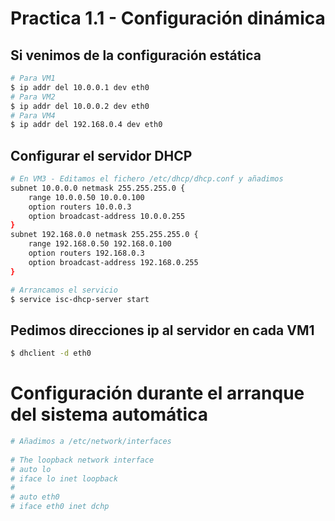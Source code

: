 # Practica 1.1 - Configuración dinámica
## Si venimos de la configuración estática
```sh
# Para VM1
$ ip addr del 10.0.0.1 dev eth0
# Para VM2
$ ip addr del 10.0.0.2 dev eth0
# Para VM4
$ ip addr del 192.168.0.4 dev eth0
```

## Configurar el servidor DHCP
```sh
# En VM3 - Editamos el fichero /etc/dhcp/dhcp.conf y añadimos
subnet 10.0.0.0 netmask 255.255.255.0 {
	range 10.0.0.50 10.0.0.100
	option routers 10.0.0.3
	option broadcast-address 10.0.0.255
}
subnet 192.168.0.0 netmask 255.255.255.0 {
	range 192.168.0.50 192.168.0.100
	option routers 192.168.0.3
	option broadcast-address 192.168.0.255
}

# Arrancamos el servicio
$ service isc-dhcp-server start
```

## Pedimos direcciones ip al servidor en cada VM1
```sh
$ dhclient -d eth0
```

# Configuración durante el arranque del sistema automática
```sh
# Añadimos a /etc/network/interfaces
 
# The loopback network interface
# auto lo
# iface lo inet loopback
# 
# auto eth0
# iface eth0 inet dchp
```
